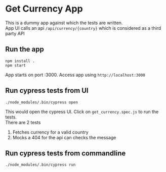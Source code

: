 # Get Currency App

This is a dummy app against which the tests are written.  
App UI calls an api `/api/currency/{country}` which is considered as a third party API

## Run the app
```
npm install .  
npm start
```
App starts on port :3000. Access app using `http://localhost:3000`

## Run cypress tests from UI
```
./node_modules/.bin/cypress open
```

This would open the cypress UI. Click on `get_currency.spec.js` to run the tests.  
There are 2 tests  
1. Fetches currency for a valid country
2. Mocks a 404 for the api can checks the message

## Run cypress tests from commandline
```
./node_modules/.bin/cypress run
```
